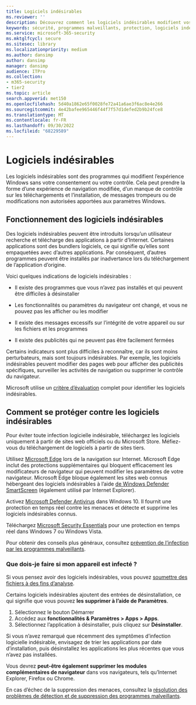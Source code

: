 ```yaml
---
title: Logiciels indésirables
ms.reviewer: ''
description: Découvrez comment les logiciels indésirables modifient vos paramètres par défaut sans votre consentement et ce que vous pouvez faire pour vous protéger.
keywords: sécurité, programmes malveillants, protection, logiciels indésirables, alter, infecter, logiciels indésirables, bundlers de logiciels, modificateurs de navigateur, confidentialité, sécurité, expérience informatique, prévention de l’infection, solution, WDSI, MMPC, Centre de protection Microsoft contre les programmes malveillants , menaces de recherche sur les virus, programmes malveillants de recherche, protection pc, infection par ordinateur, infection virale, descriptions, correction, menaces les plus récentes
ms.service: microsoft-365-security
ms.mktglfcycl: secure
ms.sitesec: library
ms.localizationpriority: medium
ms.author: dansimp
author: dansimp
manager: dansimp
audience: ITPro
ms.collection:
- m365-security
- tier2
ms.topic: article
search.appverid: met150
ms.openlocfilehash: 5d40a1862e65f0028fe72a41a6ae3f6ac8e4e266
ms.sourcegitcommit: 4e42bafee965446f44f7f57d1defed2b9b24fce8
ms.translationtype: MT
ms.contentlocale: fr-FR
ms.lasthandoff: 09/30/2022
ms.locfileid: "68229589"
---
```

# <a name="unwanted-software"></a>Logiciels indésirables

Les logiciels indésirables sont des programmes qui modifient l’expérience Windows sans votre consentement ou votre contrôle. Cela peut prendre la forme d’une expérience de navigation modifiée, d’un manque de contrôle sur les téléchargements et l’installation, de messages trompeurs ou de modifications non autorisées apportées aux paramètres Windows.

## <a name="how-unwanted-software-works"></a>Fonctionnement des logiciels indésirables

Des logiciels indésirables peuvent être introduits lorsqu’un utilisateur recherche et télécharge des applications à partir d’Internet. Certaines applications sont des bundlers logiciels, ce qui signifie qu’elles sont empaquetées avec d’autres applications. Par conséquent, d’autres programmes peuvent être installés par inadvertance lors du téléchargement de l’application d’origine.

Voici quelques indications de logiciels indésirables :

- Il existe des programmes que vous n’avez pas installés et qui peuvent être difficiles à désinstaller

- Les fonctionnalités ou paramètres du navigateur ont changé, et vous ne pouvez pas les afficher ou les modifier

- Il existe des messages excessifs sur l’intégrité de votre appareil ou sur les fichiers et les programmes

- Il existe des publicités qui ne peuvent pas être facilement fermées

Certains indicateurs sont plus difficiles à reconnaître, car ils sont moins perturbateurs, mais sont toujours indésirables. Par exemple, les logiciels indésirables peuvent modifier des pages web pour afficher des publicités spécifiques, surveiller les activités de navigation ou supprimer le contrôle du navigateur.

Microsoft utilise un [critère d’évaluation](criteria.md) complet pour identifier les logiciels indésirables.

## <a name="how-to-protect-against-unwanted-software"></a>Comment se protéger contre les logiciels indésirables

Pour éviter toute infection logicielle indésirable, téléchargez les logiciels uniquement à partir de sites web officiels ou du Microsoft Store. Méfiez-vous du téléchargement de logiciels à partir de sites tiers.

Utilisez [Microsoft Edge](/microsoft-edge/deploy/index) lors de la navigation sur Internet. Microsoft Edge inclut des protections supplémentaires qui bloquent efficacement les modificateurs de navigateur qui peuvent modifier les paramètres de votre navigateur. Microsoft Edge bloque également les sites web connus hébergeant des logiciels indésirables à l’aide [de Windows Defender SmartScreen](/microsoft-edge/deploy/index) (également utilisé par Internet Explorer).

Activez [Microsoft Defender Antivirus](/microsoft-365/security/defender-endpoint/microsoft-defender-antivirus-in-windows-10) dans Windows 10. Il fournit une protection en temps réel contre les menaces et détecte et supprime les logiciels indésirables connus.

Téléchargez [Microsoft Security Essentials](https://www.microsoft.com/download/details.aspx?id=5201) pour une protection en temps réel dans Windows 7 ou Windows Vista.

Pour obtenir des conseils plus généraux, consultez [prévention de l’infection par les programmes malveillants](prevent-malware-infection.md).

### <a name="what-should-i-do-if-my-device-is-infected"></a>Que dois-je faire si mon appareil est infecté ? 

Si vous pensez avoir des logiciels indésirables, vous pouvez [soumettre des fichiers à des fins d’analyse](https://www.microsoft.com/wdsi/filesubmission).

Certains logiciels indésirables ajoutent des entrées de désinstallation, ce qui signifie que vous pouvez **les supprimer à l’aide de Paramètres**.
1. Sélectionnez le bouton Démarrer
2. Accédez aux **fonctionnalités & Paramètres > Apps > Apps**.
3. Sélectionnez l’application à désinstaller, puis cliquez sur **Désinstaller**.

Si vous n’avez remarqué que récemment des symptômes d’infection logicielle indésirable, envisagez de trier les applications par date d’installation, puis désinstallez les applications les plus récentes que vous n’avez pas installées.

Vous devrez **peut-être également supprimer les modules complémentaires de navigateur** dans vos navigateurs, tels qu’Internet Explorer, Firefox ou Chrome.

En cas d’échec de la suppression des menaces, consultez la [résolution des problèmes de détection et de suppression des programmes malveillants](https://support.microsoft.com/help/4466982/windows-10-troubleshoot-problems-with-detecting-and-removing-malware).